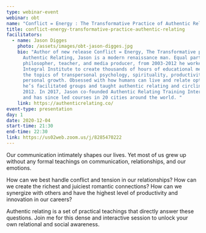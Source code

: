 ```yaml
---
type: webinar-event
webinar: obt
name: "Conflict = Energy : The Transformative Practice of Authentic Relating"
title: conflict-energy-transformative-practice-authentic-relating
facilitators:
  - name: Jason Digges
    photo: /assets/images/obt-jason-digges.jpg
    bio: "Author of new release Conflict = Energy, The Transformative practice of
      Authentic Relating, Jason is a modern renaissance man. Equal parts artist,
      philosopher, teacher, and media producer, from 2003-2012 he worked for
      Integral Institute to create thousands of hours of educational media on
      the topics of transpersonal psychology, spirituality, productivity, and
      personal growth. Obsessed with how humans can live and relate optimally,
      he’s facilitated groups and taught authentic relating and circling since
      2012. In 2017, Jason co-founded Authentic Relating Training International
      and has since led courses in 20 cities around the world. "
    link: https://authenticrelating.co/
event-type: presentation
day: 1
date: 2020-12-04
start-time: 21:30
end-time: 22:30
link: https://us02web.zoom.us/j/8285470222
---
```


Our communication intimately shapes our lives. Yet most of us grew up without any formal teachings on communication, relationships, and our emotions.

How can we best handle conflict and tension in our relationships? How can we create the richest and juiciest romantic connections? How can we synergize with others and have the highest level of productivity and innovation in our careers?

Authentic relating is a set of practical teachings that directly answer these questions. Join me for this dense and interactive session to unlock your own relational and social awareness.
